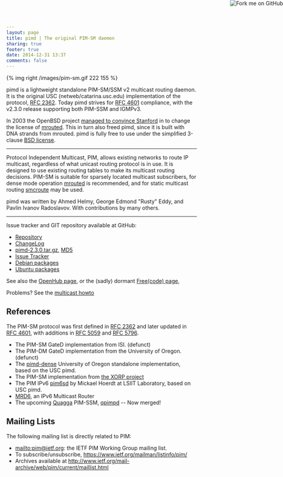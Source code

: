 ```yaml
---
layout: page
title: pimd | The original PIM-SM daemon
sharing: true
footer: true
date: 2014-12-31 13:37
comments: false
---
```


<a href="https://github.com/troglobit/pimd"><img style="position: absolute; top: 0; right: 0; border: none; box-shadow: none;" src="https://camo.githubusercontent.com/365986a132ccd6a44c23a9169022c0b5c890c387/68747470733a2f2f73332e616d617a6f6e6177732e636f6d2f6769746875622f726962626f6e732f666f726b6d655f72696768745f7265645f6161303030302e706e67" alt="Fork me on GitHub" data-canonical-src="https://s3.amazonaws.com/github/ribbons/forkme_right_red_aa0000.png"></a>

{% img right /images/pim-sm.gif 222 155 %}

pimd is a lightweight standalone PIM-SM/SSM v2 multicast routing daemon.
It is the original USC (netweb/catarina.usc.edu) implementation of the
protocol, [RFC 2362][1].  Today pimd strives for [RFC 4601][2]
compliance, with the v2.3.0 release supporting both PIM-SSM and IGMPv3.

In 2003 the OpenBSD project [managed to convince Stanford][stanford] in
to change the license of [mrouted](/mrouted.shtml).  This in turn also
freed pimd, since it is built with DNA strands from mrouted.  pimd is
fully free to use under the simplified 3-clause [BSD license][license].

------

Protocol Independent Multicast, PIM, allows existing networks to route
IP multicast, regardless of what unicast routing protocol is in use.  It
is designed to use existing routing tables to make its multicast routing
decisions.  PIM-SM is suitable for sparsely located multicast
subscribers, for dense mode operation [mrouted](/mrouted.html) is
recommended, and for static multicast routing [smcroute](/smcroute.html)
may be used.

pimd was written by Ahmed Helmy, George Edmond "Rusty" Eddy, and
Pavlin Ivanov Radoslavov. With contributions by many others.

------

Issue tracker and GIT repository available at GitHub:

   * [Repository](http://github.com/troglobit/pimd)
   * [ChangeLog](https://github.com/troglobit/pimd/releases/tag/2.3.0)
   * [pimd-2.3.0.tar.gz](ftp://troglobit.com/pimd/pimd-2.3.0.tar.gz),
     [MD5](ftp://troglobit.com/pimd/pimd-2.3.0.tar.gz.md5)
   * [Issue Tracker](http://github.com/troglobit/pimd/issues)
   * [Debian packages](http://packages.debian.org/pimd)
   * [Ubuntu packages](http://packages.ubuntu.com/pimd)

See also the [OpenHub page](https://www.openhub.net/p/pimd/), or the
(sadly) dormant [Free(code) page](http://freecode.com/projects/pimd),

Problems?  See the [multicast howto](/multicast-howto.html)


References
----------

The PIM-SM protocol was first defined in [RFC 2362][1] and later updated
in [RFC 4601][2], with additions in [RFC 5059][3] and [RFC 5796][4].

   * The PIM-SM GateD implementation from ISI. (defunct)
   * The PIM-DM GateD implementation from the University of Oregon. (defunct)
   * The [pimd-dense][dense]
     University of Oregon standalone implementation, based on the USC
     pimd.
   * The PIM-SM implementation from [the XORP project](http://www.xorp.org/)
   * The PIM IPv6 [pim6sd][] by Mickael Hoerdt at LSIIT Laboratory,
     based on USC pimd.
   * [MRD6](http://fivebits.net/proj/mrd6/), an IPv6 Multicast Router
   * The upcoming [Quagga](http://www.quagga.net/) PIM-SSM,
     [qpimpd](https://savannah.nongnu.org/projects/qpimd) -- Now merged!


Mailing Lists
-------------

The following mailing list is directly related to PIM:

   * <mailto:pim@ietf.org>: the IETF PIM Working Group mailing list.
   * To subscribe/unsubscribe, <https://www.ietf.org/mailman/listinfo/pim/>
   * Archives available at <http://www.ietf.org/mail-archive/web/pim/current/maillist.html>

[1]: http://tools.ietf.org/html/rfc2362
[2]: http://tools.ietf.org/html/rfc4601
[3]: http://tools.ietf.org/html/rfc5059
[4]: http://tools.ietf.org/html/rfc5796
[dense]: http://antc.uoregon.edu/PIMDM/pimd-dense.html
[pim6sd]: http://clarinet.u-strasbg.fr/~hoerdt/dev/pim6sd_linux/
[stanford]: http://www.openbsd.org/cgi-bin/cvsweb/src/usr.sbin/mrouted/LICENSE
[license]: https://github.com/troglobit/pimd/blob/master/LICENSE
